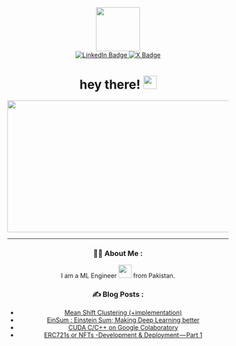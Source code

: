<div id="header" align="center">
<img src="https://media.giphy.com/media/IpNXraBXBQQRFzxg6p/giphy.gif" width="100"/>

    
<div id="badges">
  <a href="https://www.linkedin.com/in/m-zohaibnasir/">
    <img src="https://img.shields.io/badge/Mzohaibnasir-blue?style=for-the-badge&logo=linkedin&logoColor=white" alt="LinkedIn Badge"/>
  </a>
  <a href="https://twitter.com/m_zohaibnasir">
    <img src="https://img.shields.io/badge/mzohaibnasir-white?logo=X&logoColor=black&style=for-the-badge" alt="X Badge"/>
      
<!--     <img alt="X (formerly Twitter) Follow" src="https://img.shields.io/twitter/follow/:user"> -->

  </a>
</div>


<h1>
  hey there!
  <img src="https://media.giphy.com/media/hvRJCLFzcasrR4ia7z/giphy.gif" width="30px"/>
</h1>

<div align="center">
  <img src="https://media.giphy.com/media/dWesBcTLavkZuG35MI/giphy.gif" width="600" height="300"/>
</div>


---

### :man_technologist: About Me :
I am a ML Engineer <img src="https://media.giphy.com/media/WUlplcMpOCEmTGBtBW/giphy.gif" width="30"> from Pakistan.

### :writing_hand: Blog Posts :

<!-- BLOG-POST-LIST:START -->
- [Mean Shift Clustering &lpar;+implementation&rpar;](https://inthediary.medium.com/mean-shift-clustering-implementation-30e67fd6deb6?source=rss-d163dfab618d------2)
- [EinSum : Einstein Sum; Making Deep Learning better](https://inthediary.medium.com/einsum-einstein-sum-making-deep-learning-better-8fffa8e55834?source=rss-d163dfab618d------2)
- [CUDA C/C++ on Google Colaboratory](https://inthediary.medium.com/cuda-c-c-on-google-colaboratory-e10e206368f1?source=rss-d163dfab618d------2)
- [ERC721s or NFTs -Development &amp; Deployment — Part 1](https://inthediary.medium.com/erc721s-or-nfts-development-deployment-part-1-a5584ae938eb?source=rss-d163dfab618d------2)
<!-- BLOG-POST-LIST:END -->



</div>
